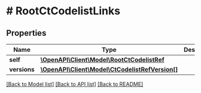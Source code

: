 # # RootCtCodelistLinks

## Properties

Name | Type | Description | Notes
------------ | ------------- | ------------- | -------------
**self** | [**\OpenAPI\Client\Model\RootCtCodelistRef**](RootCtCodelistRef.md) |  | [optional]
**versions** | [**\OpenAPI\Client\Model\CtCodelistRefVersion[]**](CtCodelistRefVersion.md) |  | [optional]

[[Back to Model list]](../../README.md#models) [[Back to API list]](../../README.md#endpoints) [[Back to README]](../../README.md)
